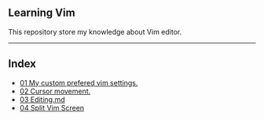 ## Learning Vim
This repository store my knowledge about Vim editor.

---
## Index
* [01 My custom prefered vim settings.](/01%20MJVimProfile.md)
* [02 Cursor movement.](/02%20Cursor%20movement.md)
* [03 Editing.md](/03%20Editing.md)
* [04 Split Vim Screen](/04%20Split%20Screen.md)

